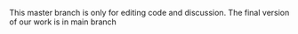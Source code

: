 This master branch is only for editing code and discussion. The final version of our work is in main branch
